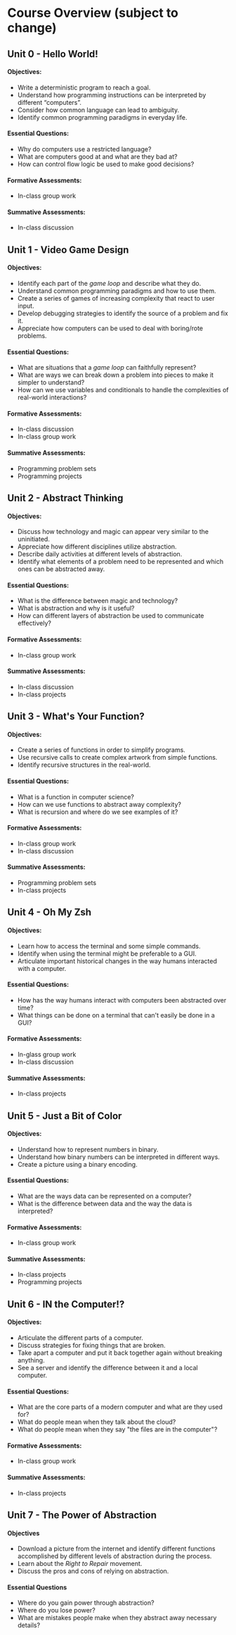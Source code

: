 # Course Overview (subject to change)

## Unit 0 - Hello World!

#### Objectives:

- Write a deterministic program to reach a goal.
- Understand how programming instructions can be interpreted by different “computers”.
- Consider how common language can lead to ambiguity.
- Identify common programming paradigms in everyday life.

#### Essential Questions:

- Why do computers use a restricted language?
- What are computers good at and what are they bad at?
- How can control flow logic be used to make good decisions? 

#### Formative Assessments:

- In-class group work

#### Summative Assessments:

- In-class discussion

## Unit 1 - Video Game Design

#### Objectives:

- Identify each part of the *game loop* and describe what they do.
- Understand common programming paradigms and how to use them.
- Create a series of games of increasing complexity that react to user input.
- Develop debugging strategies to identify the source of a problem and fix it.
- Appreciate how computers can be used to deal with boring/rote problems.

#### Essential Questions:

- What are situations that a *game loop* can faithfully represent?
- What are ways we can break down a problem into pieces to make it simpler to
  understand?
- How can we use variables and conditionals to handle the complexities of
  real-world interactions?

#### Formative Assessments:

- In-class discussion
- In-class group work

#### Summative Assessments:

- Programming problem sets
- Programming projects

## Unit 2 - Abstract Thinking

#### Objectives:

- Discuss how technology and magic can appear very similar to the uninitiated.
- Appreciate how different disciplines utilize abstraction.
- Describe daily activities at different levels of abstraction.
- Identify what elements of a problem need to be represented and which ones
  can be abstracted away.

#### Essential Questions:

- What is the difference between magic and technology?
- What is abstraction and why is it useful?
- How can different layers of abstraction be used to communicate effectively?

#### Formative Assessments:

- In-class group work

#### Summative Assessments:

- In-class discussion
- In-class projects

## Unit 3 - What's Your Function?

#### Objectives:

- Create a series of functions in order to simplify programs.
- Use recursive calls to create complex artwork from simple functions.
- Identify recursive structures in the real-world.

#### Essential Questions:

- What is a function in computer science?
- How can we use functions to abstract away complexity?
- What is recursion and where do we see examples of it?

#### Formative Assessments:

- In-class group work
- In-class discussion

#### Summative Assessments:

- Programming problem sets
- In-class projects

## Unit 4 - Oh My Zsh

#### Objectives:

- Learn how to access the terminal and some simple commands.
- Identify when using the terminal might be preferable to a GUI.
- Articulate important historical changes in the way humans interacted with a computer.

#### Essential Questions:

- How has the way humans interact with computers been abstracted over time?
- What things can be done on a terminal that can't easily be done in a GUI?

#### Formative Assessments:

- In-glass group work
- In-class discussion

#### Summative Assessments:

- In-class projects

## Unit 5 - Just a Bit of Color

#### Objectives:

- Understand how to represent numbers in binary.
- Understand how binary numbers can be interpreted in different ways.
- Create a picture using a binary encoding.

#### Essential Questions:

- What are the ways data can be represented on a computer?
- What is the difference between data and the way the data is interpreted?

#### Formative Assessments:

- In-class group work

#### Summative Assessments:

- In-class projects
- Programming projects

## Unit 6 - IN the Computer!?

#### Objectives:

- Articulate the different parts of a computer.
- Discuss strategies for fixing things that are broken.
- Take apart a computer and put it back together again without breaking anything.
- See a server and identify the difference between it and a local computer.

#### Essential Questions:

- What are the core parts of a modern computer and what are they used for?
- What do people mean when they talk about the cloud?
- What do people mean when they say "the files are in the computer"?

#### Formative Assessments:

- In-class group work

#### Summative Assessments:

- In-class projects

## Unit 7 - The Power of Abstraction

#### Objectives

- Download a picture from the internet and identify different functions
  accomplished by different levels of abstraction during the process.
- Learn about the *Right to Repair* movement.
- Discuss the pros and cons of relying on abstraction.

#### Essential Questions

- Where do you gain power through abstraction?
- Where do you lose power?
- What are mistakes people make when they abstract away necessary details?
